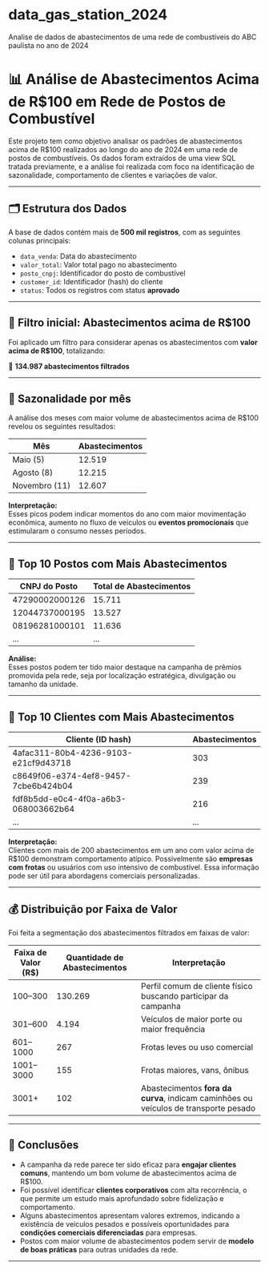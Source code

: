 # data_gas_station_2024
Analise de dados de abastecimentos de uma rede de combustíveis do ABC paulista no ano de 2024


# 📊 Análise de Abastecimentos Acima de R$100 em Rede de Postos de Combustível

Este projeto tem como objetivo analisar os padrões de abastecimentos acima de R$100 realizados ao longo do ano de 2024 em uma rede de postos de combustíveis. Os dados foram extraídos de uma view SQL tratada previamente, e a análise foi realizada com foco na identificação de sazonalidade, comportamento de clientes e variações de valor.

---

## 🗂️ Estrutura dos Dados

A base de dados contém mais de **500 mil registros**, com as seguintes colunas principais:
- `data_venda`: Data do abastecimento
- `valor_total`: Valor total pago no abastecimento
- `posto_cnpj`: Identificador do posto de combustível
- `customer_id`: Identificador (hash) do cliente
- `status`: Todos os registros com status **aprovado**

---

## 🔎 Filtro inicial: Abastecimentos acima de R$100

Foi aplicado um filtro para considerar apenas os abastecimentos com **valor acima de R$100**, totalizando:

📌 **134.987 abastecimentos filtrados**

---

## 📅 Sazonalidade por mês

A análise dos meses com maior volume de abastecimentos acima de R$100 revelou os seguintes resultados:

| Mês  | Abastecimentos |
|------|----------------|
| Maio (5)  | 12.519 |
| Agosto (8) | 12.215 |
| Novembro (11) | 12.607 |

**Interpretação:**  
Esses picos podem indicar momentos do ano com maior movimentação econômica, aumento no fluxo de veículos ou **eventos promocionais** que estimularam o consumo nesses períodos.

---

## 🛒 Top 10 Postos com Mais Abastecimentos

| CNPJ do Posto       | Total de Abastecimentos |
|----------------------|--------------------------|
| 47290002000126       | 15.711                   |
| 12044737000195       | 13.527                   |
| 08196281000101       | 11.636                   |
| ...                  | ...                      |

**Análise:**  
Esses postos podem ter tido maior destaque na campanha de prêmios promovida pela rede, seja por localização estratégica, divulgação ou tamanho da unidade.

---

## 👤 Top 10 Clientes com Mais Abastecimentos

| Cliente (ID hash)                         | Abastecimentos |
|------------------------------------------|----------------|
| 4afac311-80b4-4236-9103-e21cf9d43718      | 303            |
| c8649f06-e374-4ef8-9457-7cbe6b424b04      | 239            |
| fdf8b5dd-e0c4-4f0a-a6b3-068003662b64      | 216            |
| ...                                      | ...            |

**Interpretação:**  
Clientes com mais de 200 abastecimentos em um ano com valor acima de R$100 demonstram comportamento atípico. Possivelmente são **empresas com frotas** ou usuários com uso intensivo de combustível. Essa informação pode ser útil para abordagens comerciais personalizadas.

---

## 💰 Distribuição por Faixa de Valor

Foi feita a segmentação dos abastecimentos filtrados em faixas de valor:

| Faixa de Valor (R$) | Quantidade de Abastecimentos | Interpretação |
|---------------------|-------------------------------|----------------|
| 100–300             | 130.269                       | Perfil comum de cliente físico buscando participar da campanha |
| 301–600             | 4.194                         | Veículos de maior porte ou maior frequência |
| 601–1000            | 267                           | Frotas leves ou uso comercial |
| 1001–3000           | 155                           | Frotas maiores, vans, ônibus |
| 3001+               | 102                           | Abastecimentos **fora da curva**, indicam caminhões ou veículos de transporte pesado |

---

## 📌 Conclusões

- A campanha da rede parece ter sido eficaz para **engajar clientes comuns**, mantendo um bom volume de abastecimentos acima de R$100.
- Foi possível identificar **clientes corporativos** com alta recorrência, o que permite um estudo mais aprofundado sobre fidelização e comportamento.
- Alguns abastecimentos apresentam valores extremos, indicando a existência de veículos pesados e possíveis oportunidades para **condições comerciais diferenciadas** para empresas.
- Postos com maior volume de abastecimentos podem servir de **modelo de boas práticas** para outras unidades da rede.

---
